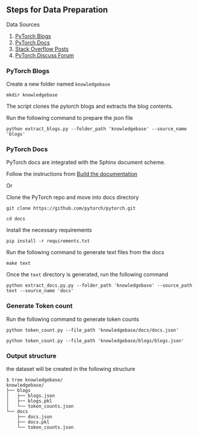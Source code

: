 ## Steps for Data Preparation

Data Sources

1. [PyTorch Blogs](https://pytorch.org/blog/)
2. [PyTorch Docs](https://github.com/pytorch/pytorch/tree/main/docs)
3. [Stack Overflow Posts](https://stackoverflow.com/questions/tagged/pytorch)
4. [PyTorch Discuss Forum](https://discuss.pytorch.org/)


### PyTorch Blogs

Create a new folder named `knowledgebase`

```
mkdir knowledgebase
```

The script clones the pytorch blogs and extracts the blog contents.

Run the following command to prepare the json file

```
python extract_blogs.py --folder_path 'knowledgebase' --source_name 'blogs'
```

### PyTorch Docs

PyTorch docs are integrated with the Sphinx document scheme.

Follow the instructions from [Build the documentation](https://github.com/pytorch/pytorch#building-the-documentation)

Or

Clone the PyTorch repo and move into docs directory

```
git clone https://github.com/pytorch/pytorch.git

cd docs
```

Install the necessary requirements

```
pip install -r requirements.txt
```

Run the following command to generate text files from the docs

```
make text
```

Once the `text` directory is generated, run the following command 


```
python extract_docs.py.py --folder_path 'knowledgebase' --source_path text --source_name 'docs'
```

### Generate Token count

Run the following command to generate token counts

```
python token_count.py --file_path 'knowledgebase/docs/docs.json'

python token_count.py --file_path 'knowledgebase/blogs/blogs.json'
```

### Output structure

the dataset will be created in the following structure

```
$ tree knowledgebase/
knowledgebase/
├── blogs
│   ├── blogs.json
│   ├── blogs.pkl
│   └── token_counts.json
└── docs
    ├── docs.json
    ├── docs.pkl
    └── token_counts.json


```



